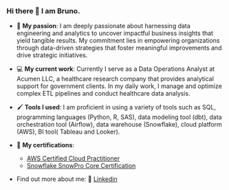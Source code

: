 ### Hi there 👋 I am Bruno.

* 💪 __My passion__: I am deeply passionate about harnessing data engineering and analytics to uncover impactful business insights that yield tangible results. My commitment lies in empowering organizations through data-driven strategies that foster meaningful improvements and drive strategic initiatives.

* 💻 __My current work__: Currently I serve as a Data Operations Analyst at Acumen LLC, a healthcare research company that provides analytical support for government clients. In my daily work, I manage and optimize complex ETL pipelines and conduct healthcare data analysis.

* 🖌️ __Tools I used__: I am proficient in using a variety of tools such as SQL, programming languages (Python, R, SAS), data modeling tool (dbt), data orchestration tool (Airflow), data warehouse (Snowflake), cloud platform (AWS), BI tool( Tableau and Looker).

* 📜 __My certifications__:
  * [AWS Certified Cloud Practitioner](https://www.credly.com/badges/64c7c8e8-3957-41f6-bb03-467e7313573f/public_url)
  * [Snowflake SnowPro Core Certification](https://achieve.snowflake.com/e065bf74-f13f-4b56-8bf6-a7e0aa596d7f#gs.f8l7ft)

* Find out more about me: 💬 [Linkedin](https://www.linkedin.com/in/brunoxie/)
